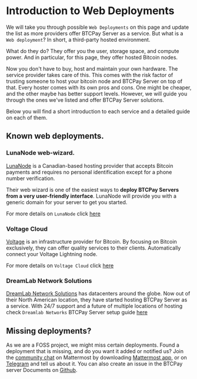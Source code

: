 # Introduction to Web Deployments

We will take you through possible `Web Deployments` on this page and update the list as more providers offer BTCPay Server as a service.
But what is a `Web deployment`?
In short, a third-party hosted environment.

What do they do? They offer you the user, storage space, and compute power.
And in particular, for this page, they offer hosted Bitcoin nodes.

Now you don't have to buy, host and maintain your own hardware. The service provider takes care of this.
This comes with the risk factor of trusting someone to host your bitcoin node and BTCPay Server on top of that.
Every hoster comes with its own pros and cons. One might be cheaper, and the other maybe has better support levels.
However, we will guide you through the ones we've listed and offer BTCPay Server solutions.

Below you will find a short introduction to each service and a detailed guide on each of them.

## Known web deployments.

### LunaNode web-wizard.

[LunaNode](https://www.lunanode.com/) is a Canadian-based hosting provider that accepts Bitcoin payments and requires no personal identification except for a phone number verification.

Their web wizard is one of the easiest ways to **deploy BTCPay Servers from a very user-friendly interface**.
LunaNode will provide you with a generic domain for your server to get you started.

For more details on `LunaNode` click [here](./LunaNode.md)

### Voltage Cloud

[Voltage](https://www.voltage.cloud) is an infrastructure provider for Bitcoin.
By focusing on Bitcoin exclusively, they can offer quality services to their clients.
Automatically connect your Voltage Lightning node.

For more details on `Voltage Cloud` click [here](./voltagecloud.md)

### DreamLab Network Solutions

[DreamLab Network Solutions](https://dreamlabnetwork.solutions) has datacenters around the globe.
Now out of their North American location, they have started hosting BTCPay Server as a service.
With 24/7 support and a future of multiple locations of hosting check `Dreamlab Networks` BTCPay Server setup guide [here](./DreamlabNetwork.md)


## Missing deployments?

As we are a FOSS project, we might miss certain deployments.
Found a deployment that is missing, and do you want it added or notified us?
Join the [community chat](https://chat.btcpayserver.org/) on Mattermost by downloading [Mattermost app](https://mattermost.com/download/), or on [Telegram](https://t.me/btcpayserver) and tell us about it.
You can also create an issue in the BTCPay server Documents on [Github](https://github.com/btcpayserver/btcpayserver-doc/issues).
